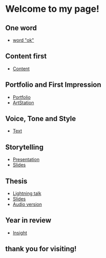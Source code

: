# Welcome to my page!

## One word

- [word "ok"](01-one-word/index.md)

## Content first

- [Content](03-content-first/index.md)
  
## Portfolio and First Impression
<!-- This is a comment, only visible to the author: Add a link to your presentation. -->
<!-- Presentations do not need to be a PDF, you may link elsewhere, such as Figma, YouTube, etc. -->
<!-- Consider adding navigation to each section (About, Featured Projects, Notes, etc.) -->
- [Portfolio](02-first-impression/index.md)  <!-- Add helpful hint as to what kind of file or destination is here. -->
-  [ArtStation](https://www.artstation.com/roku) 

## Voice, Tone and Style
- [Text](04-voice-tone-and-style/index.md)

## Storytelling
- [Presentation](05-storytelling/index.md)
- [Slides](05-storytelling/slides.md)

## Thesis
- [Lightning talk](06-thesis/index.md)
- [Slides](06-thesis/img/slides)
- [Audio version](06-thesis/audiofiles)

## Year in review
- [Insight](07-year-in-review/index.md)






## thank you for visiting! 
